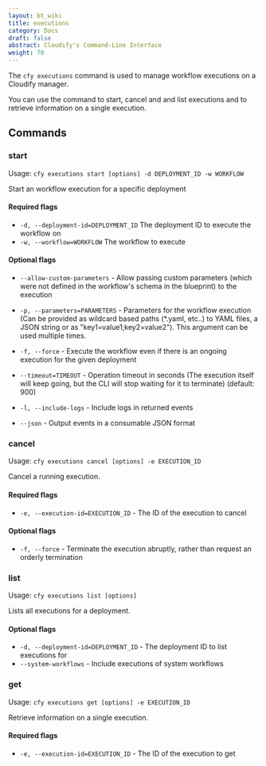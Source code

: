 ```yaml
---
layout: bt_wiki
title: executions
category: Docs
draft: false
abstract: Cloudify's Command-Line Interface
weight: 70
---
```


The `cfy executions` command is used to manage workflow executions on a Cloudify manager.

You can use the command to start, cancel and and list executions and to retrieve information on a single execution.


## Commands

### start

Usage: `cfy executions start [options] -d DEPLOYMENT_ID -w WORKFLOW`

Start an workflow execution for a specific deployment 

#### Required flags

* `-d, --deployment-id=DEPLOYMENT_ID`
                        The deployment ID to execute the workflow on
* `-w, --workflow=WORKFLOW`
                        The workflow to execute

#### Optional flags

* `--allow-custom-parameters` -
                        Allow passing custom parameters (which were not
                        defined in the workflow's schema in the blueprint) to
                        the execution

* `-p, --parameters=PARAMETERS` -
                        Parameters for the workflow execution (Can be provided
                        as wildcard based paths (*.yaml, etc..) to YAML files,
                        a JSON string or as "key1=value1;key2=value2"). This
                        argument can be used multiple times.
* `-f, --force` -          Execute the workflow even if there is an ongoing
                        execution for the given deployment
* `--timeout=TIMEOUT` -     Operation timeout in seconds (The execution itself
                        will keep going, but the CLI will stop waiting for it
                        to terminate) (default: 900)
* `-l, --include-logs` -   Include logs in returned events
* `--json` -               Output events in a consumable JSON format


### cancel

Usage: `cfy executions cancel [options] -e EXECUTION_ID` 

Cancel a running execution.

#### Required flags

* `-e, --execution-id=EXECUTION_ID` - The ID of the execution to cancel

#### Optional flags

* `-f, --force` - Terminate the execution abruptly, rather than request an orderly termination


### list

Usage: `cfy executions list [options]`

Lists all executions for a deployment.

#### Optional flags

* `-d, --deployment-id=DEPLOYMENT_ID` - The deployment ID to list executions for
* `--system-workflows` - Include executions of system workflows


### get

Usage: `cfy executions get [options] -e EXECUTION_ID`

Retrieve information on a single execution.

#### Required flags

* `-e, --execution-id=EXECUTION_ID` - The ID of the execution to get

